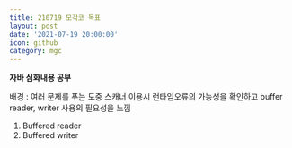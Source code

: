 ```yaml
---
title: 210719 모각코 목표
layout: post
date: '2021-07-19 20:00:00'
icon: github
category: mgc
---
```


**자바 심화내용 공부**

배경 : 여러 문제를 푸는 도중 스캐너 이용시 런타임오류의 가능성을 확인하고 buffer reader, writer 사용의 필요성을 느낌

1. Buffered reader
2. Buffered writer
